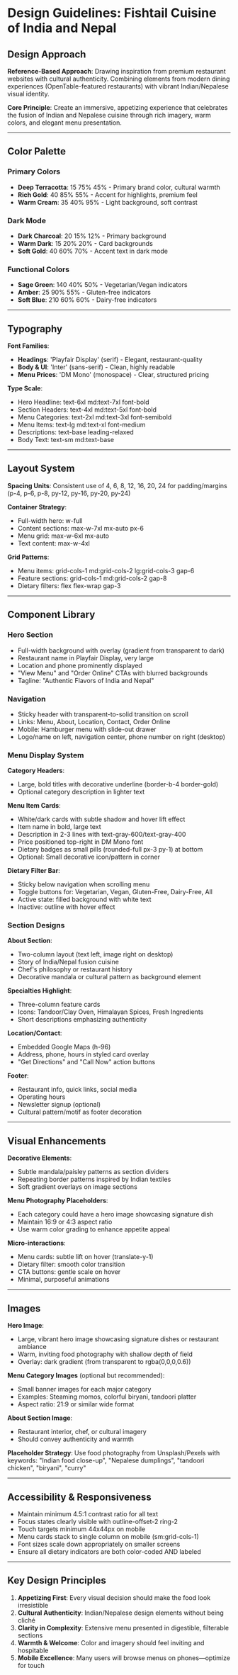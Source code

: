 # Design Guidelines: Fishtail Cuisine of India and Nepal

## Design Approach

**Reference-Based Approach**: Drawing inspiration from premium restaurant websites with cultural authenticity. Combining elements from modern dining experiences (OpenTable-featured restaurants) with vibrant Indian/Nepalese visual identity.

**Core Principle**: Create an immersive, appetizing experience that celebrates the fusion of Indian and Nepalese cuisine through rich imagery, warm colors, and elegant menu presentation.

---

## Color Palette

### Primary Colors
- **Deep Terracotta**: 15 75% 45% - Primary brand color, cultural warmth
- **Rich Gold**: 40 85% 55% - Accent for highlights, premium feel
- **Warm Cream**: 35 40% 95% - Light background, soft contrast

### Dark Mode
- **Dark Charcoal**: 20 15% 12% - Primary background
- **Warm Dark**: 15 20% 20% - Card backgrounds
- **Soft Gold**: 40 60% 70% - Accent text in dark mode

### Functional Colors
- **Sage Green**: 140 40% 50% - Vegetarian/Vegan indicators
- **Amber**: 25 90% 55% - Gluten-free indicators
- **Soft Blue**: 210 60% 60% - Dairy-free indicators

---

## Typography

**Font Families**:
- **Headings**: 'Playfair Display' (serif) - Elegant, restaurant-quality
- **Body & UI**: 'Inter' (sans-serif) - Clean, highly readable
- **Menu Prices**: 'DM Mono' (monospace) - Clear, structured pricing

**Type Scale**:
- Hero Headline: text-6xl md:text-7xl font-bold
- Section Headers: text-4xl md:text-5xl font-bold
- Menu Categories: text-2xl md:text-3xl font-semibold
- Menu Items: text-lg md:text-xl font-medium
- Descriptions: text-base leading-relaxed
- Body Text: text-sm md:text-base

---

## Layout System

**Spacing Units**: Consistent use of 4, 6, 8, 12, 16, 20, 24 for padding/margins (p-4, p-6, p-8, py-12, py-16, py-20, py-24)

**Container Strategy**:
- Full-width hero: w-full
- Content sections: max-w-7xl mx-auto px-6
- Menu grid: max-w-6xl mx-auto
- Text content: max-w-4xl

**Grid Patterns**:
- Menu items: grid-cols-1 md:grid-cols-2 lg:grid-cols-3 gap-6
- Feature sections: grid-cols-1 md:grid-cols-2 gap-8
- Dietary filters: flex flex-wrap gap-3

---

## Component Library

### Hero Section
- Full-width background with overlay (gradient from transparent to dark)
- Restaurant name in Playfair Display, very large
- Location and phone prominently displayed
- "View Menu" and "Order Online" CTAs with blurred backgrounds
- Tagline: "Authentic Flavors of India and Nepal"

### Navigation
- Sticky header with transparent-to-solid transition on scroll
- Links: Menu, About, Location, Contact, Order Online
- Mobile: Hamburger menu with slide-out drawer
- Logo/name on left, navigation center, phone number on right (desktop)

### Menu Display System
**Category Headers**: 
- Large, bold titles with decorative underline (border-b-4 border-gold)
- Optional category description in lighter text

**Menu Item Cards**:
- White/dark cards with subtle shadow and hover lift effect
- Item name in bold, large text
- Description in 2-3 lines with text-gray-600/text-gray-400
- Price positioned top-right in DM Mono font
- Dietary badges as small pills (rounded-full px-3 py-1) at bottom
- Optional: Small decorative icon/pattern in corner

**Dietary Filter Bar**:
- Sticky below navigation when scrolling menu
- Toggle buttons for: Vegetarian, Vegan, Gluten-Free, Dairy-Free, All
- Active state: filled background with white text
- Inactive: outline with hover effect

### Section Designs

**About Section**:
- Two-column layout (text left, image right on desktop)
- Story of India/Nepal fusion cuisine
- Chef's philosophy or restaurant history
- Decorative mandala or cultural pattern as background element

**Specialties Highlight**:
- Three-column feature cards
- Icons: Tandoor/Clay Oven, Himalayan Spices, Fresh Ingredients
- Short descriptions emphasizing authenticity

**Location/Contact**:
- Embedded Google Maps (h-96)
- Address, phone, hours in styled card overlay
- "Get Directions" and "Call Now" action buttons

**Footer**:
- Restaurant info, quick links, social media
- Operating hours
- Newsletter signup (optional)
- Cultural pattern/motif as footer decoration

---

## Visual Enhancements

**Decorative Elements**:
- Subtle mandala/paisley patterns as section dividers
- Repeating border patterns inspired by Indian textiles
- Soft gradient overlays on image sections

**Menu Photography Placeholders**:
- Each category could have a hero image showcasing signature dish
- Maintain 16:9 or 4:3 aspect ratio
- Use warm color grading to enhance appetite appeal

**Micro-interactions**:
- Menu cards: subtle lift on hover (translate-y-1)
- Dietary filter: smooth color transition
- CTA buttons: gentle scale on hover
- Minimal, purposeful animations

---

## Images

**Hero Image**: 
- Large, vibrant hero image showcasing signature dishes or restaurant ambiance
- Warm, inviting food photography with shallow depth of field
- Overlay: dark gradient (from transparent to rgba(0,0,0,0.6))

**Menu Category Images** (optional but recommended):
- Small banner images for each major category
- Examples: Steaming momos, colorful biryani, tandoori platter
- Aspect ratio: 21:9 or similar wide format

**About Section Image**:
- Restaurant interior, chef, or cultural imagery
- Should convey authenticity and warmth

**Placeholder Strategy**: Use food photography from Unsplash/Pexels with keywords: "Indian food close-up", "Nepalese dumplings", "tandoori chicken", "biryani", "curry"

---

## Accessibility & Responsiveness

- Maintain minimum 4.5:1 contrast ratio for all text
- Focus states clearly visible with outline-offset-2 ring-2
- Touch targets minimum 44x44px on mobile
- Menu cards stack to single column on mobile (sm:grid-cols-1)
- Font sizes scale down appropriately on smaller screens
- Ensure all dietary indicators are both color-coded AND labeled

---

## Key Design Principles

1. **Appetizing First**: Every visual decision should make the food look irresistible
2. **Cultural Authenticity**: Indian/Nepalese design elements without being cliché
3. **Clarity in Complexity**: Extensive menu presented in digestible, filterable sections
4. **Warmth & Welcome**: Color and imagery should feel inviting and hospitable
5. **Mobile Excellence**: Many users will browse menus on phones—optimize for touch